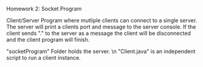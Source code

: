 Homework 2: Socket Program

Client/Server Program where mutliple clients can connect to a single
server. The server will print a clients port and  message to the server console.
If the client sends "." to the server as a message the client will be disconnected and the client program will finish.

"socketProgram" Folder holds the server. \n
"Client.java" is an independent script to run a client instance.
